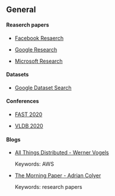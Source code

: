 ## General

#### Reaserch papers

* [Facebook Resaerch](https://research.fb.com)

* [Google Research](https://research.google)

* [Microsoft Research](https://www.microsoft.com/en-us/research/)

#### Datasets

* [Google Dataset Search](https://datasetsearch.research.google.com/)


#### Conferences

* [FAST 2020](https://www.usenix.org/conference/fast20/technical-sessions)

* [VLDB 2020](https://vldb2020.org/program_flat.html)


#### Blogs

* [All Things Distributed - Werner Vogels](https://www.allthingsdistributed.com)

  Keywords: AWS

* [The Morning Paper - Adrian Colyer](https://blog.acolyer.org)

  Keywords: research papers
